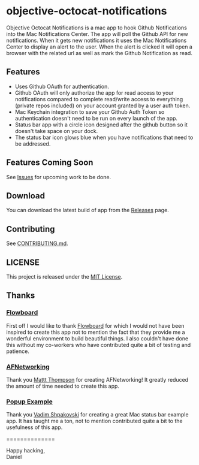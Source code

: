 # objective-octocat-notifications


Objective Octocat Notifications is a mac app to hook Github Notifications into the Mac Notifications Center. The app will poll the Github API for new notifications. When it gets new notifications it uses the Mac Notifications Center to display an alert to the user. When the alert is clicked it will open a browser with the related url as well as mark the Github Notification as read.

## Features

- Uses Github OAuth for authentication.
- Github OAuth will only authorize the app for read access to your notifications compared to complete read/write access to everything (private repos included) on your account granted by a user auth token.
- Mac Keychain integration to save your Github Auth Token so authentication doesn't need to be run on every launch of the app.
- Status bar app with a circle icon designed after the github button so it doesn't take space on your dock.
- The status bar icon glows blue when you have notifications that need to be addressed.

## Features Coming Soon

See [Issues](https://github.com/squaresurf/objective-octocat-notifications/issues) for upcoming work to be done.

## Download

You can download the latest build of app from the [Releases](https://github.com/squaresurf/objective-octocat-notifications/releases) page.

## Contributing

See [CONTRIBUTING.md](CONTRIBUTING.md).


## LICENSE

This project is released under the [MIT License](LICENSE).

## Thanks

### [Flowboard](https://flowboard.com)

First off I would like to thank [Flowboard](https://flowboard.com) for which I would not have been inspired to create this app not to mention the fact that they provide me a wonderful environment to build beautiful things. I also couldn't have done this without my co-workers who have contributed quite a bit of testing and patience.

### [AFNetworking](https://github.com/AFNetworking/AFNetworking)

Thank you [Mattt Thompson](https://github.com/mattt) for creating AFNetworking! It greatly reduced the amount of time needed to create this app.

### [Popup Example](https://github.com/shpakovski/Popup)

Thank you [Vadim Shpakovski](https://github.com/shpakovski) for creating a great Mac status bar example app. It has taught me a ton, not to mention contributed quite a bit to the usefulness of this app.


==============

Happy hacking,  
Daniel
